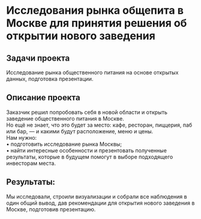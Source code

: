 # Исследования рынка общепита в Москве для принятия решения об открытии нового заведения

## Задачи проекта
Исследование рынка общественного питания на основе открытых данных, подготовка презентации.

## Описание проекта 
Заказчик решил попробовать себя в новой области и открыть заведение общественного питания в Москве.\
Но ещё не знает, что это будет за место: кафе, ресторан, пиццерия, паб или бар, — и какими будут расположение, меню и цены.\
Нам нужно:\
• подготовить исследование рынка Москвы;\
• найти интересные особенности и презентовать полученные результаты, которые в будущем помогут в выборе подходящего инвесторам места.

## Результаты: 
 Мы исследовали, строили визуализации и собрали все наблюдения в один общий вывод, дав рекомендации для открытия нового заведения в Москве, подготовив презентацию.   


